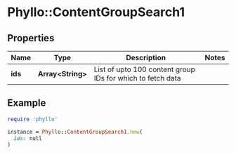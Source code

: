 # Phyllo::ContentGroupSearch1

## Properties

| Name | Type | Description | Notes |
| ---- | ---- | ----------- | ----- |
| **ids** | **Array&lt;String&gt;** | List of upto 100 content group IDs for which to fetch data |  |

## Example

```ruby
require 'phyllo'

instance = Phyllo::ContentGroupSearch1.new(
  ids: null
)
```

